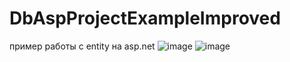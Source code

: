 # DbAspProjectExampleImproved
 пример работы с entity на asp.net
![image](https://github.com/fishman123456/DbAspProjectExampleImproved/assets/106389581/b2b97f7c-6649-406b-8580-610c353a7569)
![image](https://github.com/fishman123456/DbAspProjectExampleImproved/assets/106389581/556fe84d-f3e6-483c-8794-6078c49c36f7)

